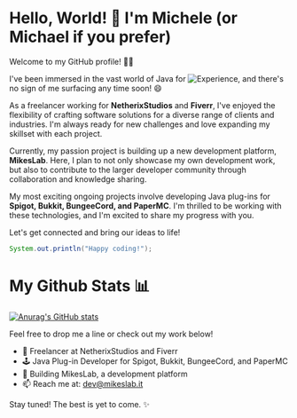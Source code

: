 # Hello, World! 👋 I'm Michele (or Michael if you prefer)

Welcome to my GitHub profile! 👨‍💻

I've been immersed in the vast world of Java for ![Experience](https://img.shields.io/badge/Experience-5%2B%20years-brightgreen), and there's no sign of me surfacing any time soon! 😄

As a freelancer working for **NetherixStudios** and **Fiverr**, I've enjoyed the flexibility of crafting software solutions for a diverse range of clients and industries. I'm always ready for new challenges and love expanding my skillset with each project. 

Currently, my passion project is building up a new development platform, **MikesLab**. Here, I plan to not only showcase my own development work, but also to contribute to the larger developer community through collaboration and knowledge sharing.

My most exciting ongoing projects involve developing Java plug-ins for **Spigot, Bukkit, BungeeCord, and PaperMC**. I'm thrilled to be working with these technologies, and I'm excited to share my progress with you. 

Let's get connected and bring our ideas to life!

```java
System.out.println("Happy coding!");
```

# My Github Stats 📊

[![Anurag's GitHub stats](https://github-readme-stats.vercel.app/api?username=MichealAPI)](https://github.com/anuraghazra/github-readme-stats)

Feel free to drop me a line or check out my work below!

* 💼 Freelancer at NetherixStudios and Fiverr
* 🕹️ Java Plug-in Developer for Spigot, Bukkit, BungeeCord, and PaperMC
* 🚀 Building MikesLab, a development platform
* 📫 Reach me at: dev@mikeslab.it

Stay tuned! The best is yet to come. ✨
